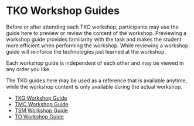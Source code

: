 # TKO Workshop Guides 

Before or after attending each TKO workshop, participants may use the guide here 
to preview or review the content of the workshop. Previewing a workshop guide provides familiarity
with the task and makes the student more efficient when performing the workshop. While
reviewing a workshop guide will reinforce the technologies just learned at the workshop.

Each workshop guide is independent of each other and may be viewed in any order you like.

The TKO guides here may be used as a reference that is available anytime, 
while the workshop content is only available during the actual workshop.

- [TKG Workshop Guide](./workshop1/workshop-overview.md)
- [TMC Workshop Guide](./workshop2/README.md)
- [TSM Workshop Guide](./workshop3/workshop-scope.md)
- [TO Workshop Guide](./workshop4/workshop-overview.md)
